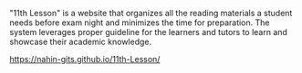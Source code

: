 "11th Lesson" is a website that organizes all the reading materials a student needs before exam
night and minimizes the time for preparation. The system leverages proper guideline for the
learners and tutors to learn and showcase their academic knowledge.

https://nahin-gits.github.io/11th-Lesson/
